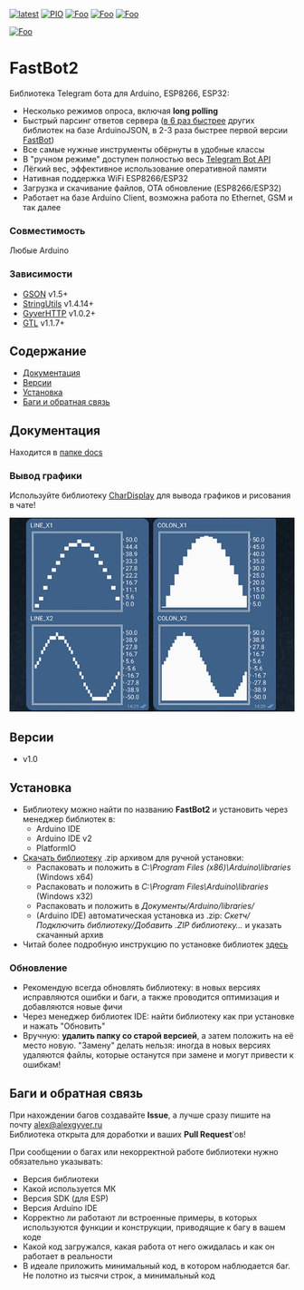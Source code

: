 [![latest](https://img.shields.io/github/v/release/GyverLibs/FastBot2.svg?color=brightgreen)](https://github.com/GyverLibs/FastBot2/releases/latest/download/FastBot2.zip)
[![PIO](https://badges.registry.platformio.org/packages/gyverlibs/library/FastBot2.svg)](https://registry.platformio.org/libraries/gyverlibs/FastBot2)
[![Foo](https://img.shields.io/badge/Website-AlexGyver.ru-blue.svg?style=flat-square)](https://alexgyver.ru/)
[![Foo](https://img.shields.io/badge/%E2%82%BD%24%E2%82%AC%20%D0%9F%D0%BE%D0%B4%D0%B4%D0%B5%D1%80%D0%B6%D0%B0%D1%82%D1%8C-%D0%B0%D0%B2%D1%82%D0%BE%D1%80%D0%B0-orange.svg?style=flat-square)](https://alexgyver.ru/support_alex/)
[![Foo](https://img.shields.io/badge/README-ENGLISH-blueviolet.svg?style=flat-square)](https://github-com.translate.goog/GyverLibs/FastBot2?_x_tr_sl=ru&_x_tr_tl=en)  

[![Foo](https://img.shields.io/badge/ПОДПИСАТЬСЯ-НА%20ОБНОВЛЕНИЯ-brightgreen.svg?style=social&logo=telegram&color=blue)](https://t.me/GyverLibs)

# FastBot2
Библиотека Telegram бота для Arduino, ESP8266, ESP32:
- Несколько режимов опроса, включая **long polling**
- Быстрый парсинг ответов сервера ([в 6 раз быстрее](https://github.com/GyverLibs/GSON?tab=readme-ov-file#%D1%82%D0%B5%D1%81%D1%82%D1%8B) других библиотек на базе ArduinoJSON, в 2-3 раза быстрее первой версии [FastBot](https://github.com/GyverLibs/FastBot))
- Все самые нужные инструменты обёрнуты в удобные классы
- В "ручном режиме" доступен полностью весь [Telegram Bot API](https://core.telegram.org/bots/api)
- Лёгкий вес, эффективное использование оперативной памяти
- Нативная поддержка WiFi ESP8266/ESP32
- Загрузка и скачивание файлов, OTA обновление (ESP8266/ESP32)
- Работает на базе Arduino Client, возможна работа по Ethernet, GSM и так далее

### Совместимость
Любые Arduino

### Зависимости
- [GSON](https://github.com/GyverLibs/GSON) v1.5+
- [StringUtils](https://github.com/GyverLibs/StringUtils) v1.4.14+
- [GyverHTTP](https://github.com/GyverLibs/GyverHTTP) v1.0.2+
- [GTL](https://github.com/GyverLibs/GTL) v1.1.7+

## Содержание
- [Документация](#docs)
- [Версии](#versions)
- [Установка](#install)
- [Баги и обратная связь](#feedback)

<a id="docs"></a>

## Документация
Находится в [папке docs](https://github.com/GyverLibs/FastBot2/tree/main/docs/1.main.md)

### Вывод графики
Используйте библиотеку [CharDisplay](https://github.com/GyverLibs/CharDisplay) для вывода графиков и рисования в чате!  

![](https://github.com/GyverLibs/CharDisplay/blob/main/docs/plots.png)

<a id="versions"></a>

## Версии
- v1.0

<a id="install"></a>

## Установка
- Библиотеку можно найти по названию **FastBot2** и установить через менеджер библиотек в:
    - Arduino IDE
    - Arduino IDE v2
    - PlatformIO
- [Скачать библиотеку](https://github.com/GyverLibs/FastBot2/archive/refs/heads/main.zip) .zip архивом для ручной установки:
    - Распаковать и положить в *C:\Program Files (x86)\Arduino\libraries* (Windows x64)
    - Распаковать и положить в *C:\Program Files\Arduino\libraries* (Windows x32)
    - Распаковать и положить в *Документы/Arduino/libraries/*
    - (Arduino IDE) автоматическая установка из .zip: *Скетч/Подключить библиотеку/Добавить .ZIP библиотеку…* и указать скачанный архив
- Читай более подробную инструкцию по установке библиотек [здесь](https://alexgyver.ru/arduino-first/#%D0%A3%D1%81%D1%82%D0%B0%D0%BD%D0%BE%D0%B2%D0%BA%D0%B0_%D0%B1%D0%B8%D0%B1%D0%BB%D0%B8%D0%BE%D1%82%D0%B5%D0%BA)
### Обновление
- Рекомендую всегда обновлять библиотеку: в новых версиях исправляются ошибки и баги, а также проводится оптимизация и добавляются новые фичи
- Через менеджер библиотек IDE: найти библиотеку как при установке и нажать "Обновить"
- Вручную: **удалить папку со старой версией**, а затем положить на её место новую. "Замену" делать нельзя: иногда в новых версиях удаляются файлы, которые останутся при замене и могут привести к ошибкам!

<a id="feedback"></a>

## Баги и обратная связь
При нахождении багов создавайте **Issue**, а лучше сразу пишите на почту [alex@alexgyver.ru](mailto:alex@alexgyver.ru)  
Библиотека открыта для доработки и ваших **Pull Request**'ов!

При сообщении о багах или некорректной работе библиотеки нужно обязательно указывать:
- Версия библиотеки
- Какой используется МК
- Версия SDK (для ESP)
- Версия Arduino IDE
- Корректно ли работают ли встроенные примеры, в которых используются функции и конструкции, приводящие к багу в вашем коде
- Какой код загружался, какая работа от него ожидалась и как он работает в реальности
- В идеале приложить минимальный код, в котором наблюдается баг. Не полотно из тысячи строк, а минимальный код